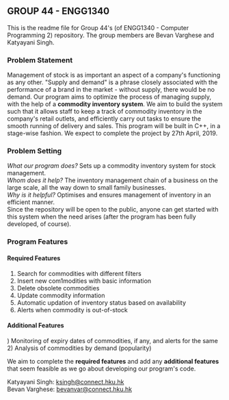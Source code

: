## GROUP 44 - ENGG1340
This is the readme file for Group 44's (of ENGG1340 - Computer Programming 2) repository. The group members are Bevan Varghese and Katyayani Singh.

### Problem Statement 
Management of stock is as important an aspect of a company's functioning as any other. "Supply and demand" is a phrase closely associated with the performance of a brand in the market - without supply, there would be no demand. Our program aims to optimize the process of managing supply, with the help of a **commodity inventory system**. We aim to build the system such that it allows staff to keep a track of commodity inventory in the company's retail outlets, and efficiently carry out tasks to ensure the smooth running of delivery and sales. 
This program will be built in C++, in a stage-wise fashion. We expect to complete the project by 27th April, 2019. 

### Problem Setting
_What our program does?_ Sets up a commodity inventory system for stock management.  
_Whom does it help?_ The inventory management chain of a business on the large scale, all the way down to small family businesses.  
_Why is it helpful?_ Optimises and ensures management of inventory in an efficient manner.  
Since the repository will be open to the public, anyone can get started with this system when the need arises (after the program has been fully developed, of course).

### Program Features
#### Required Features
1) Search for commodities with different filters  
2) Insert new com1modities with basic information  
3) Delete obsolete commodities  
4) Update commodity information  
5) Automatic updation of inventory status based on availability  
6) Alerts when commodity is out-of-stock
#### Additional Features
) Monitoring of expiry dates of commodities, if any, and alerts for the same  
2) Analysis of commodities by demand (popularity)  

We aim to complete the **required features** and add any **additional features** that seem feasible as we go about developing our program's code. 

Katyayani Singh: ksingh@connect.hku.hk  
Bevan Varghese: bevanvar@connect.hku.hk
